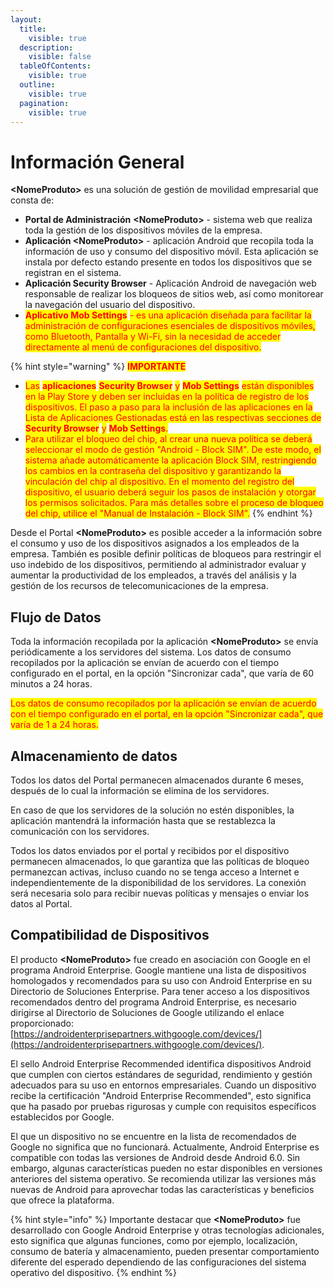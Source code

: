 ```yaml
---
layout:
  title:
    visible: true
  description:
    visible: false
  tableOfContents:
    visible: true
  outline:
    visible: true
  pagination:
    visible: true
---
```


# Información General

**\<NomeProduto>** es una solución de gestión de movilidad empresarial que consta de:

* **Portal de Administración** **\<NomeProduto>** - sistema web que realiza toda la gestión de los dispositivos móviles de la empresa.
* **Aplicación \<NomeProduto>** - aplicación Android que recopila toda la información de uso y consumo del dispositivo móvil.  Esta aplicación se instala por defecto estando presente en todos los dispositivos que se registran en el sistema.
* **Aplicación Security Browser** - Aplicación Android de navegación web responsable de realizar los bloqueos de sitios web, así como monitorear la navegación del usuario del dispositivo.
* <mark style="color:red;">**Aplicativo Mob Settings**</mark> <mark style="color:red;"></mark><mark style="color:red;">- es una aplicación diseñada para facilitar la administración de configuraciones esenciales de dispositivos móviles, como Bluetooth, Pantalla y Wi-Fi, sin la necesidad de acceder directamente al menú de configuraciones del dispositivo.</mark>

{% hint style="warning" %}
<mark style="color:red;">**IMPORTANTE**</mark>

* <mark style="color:red;">Las</mark> <mark style="color:red;"></mark><mark style="color:red;">**aplicaciones**</mark> <mark style="color:red;">**Security Browser**</mark> <mark style="color:red;"></mark><mark style="color:red;">y</mark> <mark style="color:red;"></mark><mark style="color:red;">**Mob Settings**</mark> <mark style="color:red;"></mark><mark style="color:red;">están disponibles en la Play Store y deben ser incluidas en la política de registro de los dispositivos. El paso a paso para la inclusión de las aplicaciones en la Lista de Aplicaciones Gestionadas está en las respectivas secciones de</mark> <mark style="color:red;"></mark><mark style="color:red;">**Security Browser**</mark> <mark style="color:red;"></mark><mark style="color:red;">y</mark> <mark style="color:red;"></mark><mark style="color:red;">**Mob Settings**</mark><mark style="color:red;">.</mark>
* <mark style="color:red;">Para utilizar el bloqueo del chip, al crear una nueva política se deberá seleccionar el modo de gestión "Android - Block SIM". De este modo, el sistema añade automáticamente la aplicación Block SIM, restringiendo los cambios en la contraseña del dispositivo y garantizando la vinculación del chip al dispositivo. En el momento del registro del dispositivo, el usuario deberá seguir los pasos de instalación y otorgar los permisos solicitados. Para más detalles sobre el proceso de bloqueo del chip, utilice el "Manual de Instalación - Block SIM".</mark>
{% endhint %}

Desde el Portal **\<NomeProduto>** es posible acceder a la información sobre el consumo y uso de los dispositivos asignados a los empleados de la empresa. También es posible definir políticas de bloqueos para restringir el uso indebido de los dispositivos, permitiendo al administrador evaluar y aumentar la productividad de los empleados, a través del análisis y la gestión de los recursos de telecomunicaciones de la empresa.

## **Flujo de Datos**&#x20;

Toda la información recopilada por la aplicación **\<NomeProduto>** se envía periódicamente a los servidores del sistema.  Los datos de consumo recopilados por la aplicación se envían de acuerdo con el tiempo configurado en el portal, en la opción "Sincronizar cada", que varía de 60 minutos a 24 horas.

<mark style="color:red;">Los datos de consumo recopilados por la aplicación se envían de acuerdo con el tiempo configurado en el portal, en la opción "Sincronizar cada", que varía de 1 a 24 horas.</mark>

## **Almacenamiento de datos**

Todos los datos del Portal permanecen almacenados durante 6 meses, después de lo cual la información se elimina de los servidores.

En caso de que los servidores de la solución no estén disponibles, la aplicación mantendrá la información hasta que se restablezca la comunicación con los servidores.

Todos los datos enviados por el portal y recibidos por el dispositivo permanecen almacenados, lo que garantiza que las políticas de bloqueo permanezcan activas, incluso cuando no se tenga acceso a Internet e independientemente de la disponibilidad de los servidores. La conexión será necesaria solo para recibir nuevas políticas y mensajes o enviar los datos al Portal.

## Compatibilidad de Dispositivos

El producto **\<NomeProduto>** fue creado en asociación con Google en el programa Android Enterprise. Google mantiene una lista de dispositivos homologados y recomendados para su uso con Android Enterprise en su Directorio de Soluciones Enterprise.  Para tener acceso a los dispositivos recomendados dentro del programa Android Enterprise, es necesario dirigirse al Directorio de Soluciones de Google utilizando el enlace proporcionado: [https://androidenterprisepartners.withgoogle.com/devices/](https://androidenterprisepartners.withgoogle.com/devices/).

El sello Android Enterprise Recommended identifica dispositivos Android que cumplen con ciertos estándares de seguridad, rendimiento y gestión adecuados para su uso en entornos empresariales. Cuando un dispositivo recibe la certificación "Android Enterprise Recommended", esto significa que ha pasado por pruebas rigurosas y cumple con requisitos específicos establecidos por Google.

El que un dispositivo no se encuentre en la lista de recomendados de Google no significa que no funcionará. Actualmente, Android Enterprise es compatible con todas las versiones de Android desde Android 6.0. Sin embargo, algunas características pueden no estar disponibles en versiones anteriores del sistema operativo. Se recomienda utilizar las versiones más nuevas de Android para aprovechar todas las características y beneficios que ofrece la plataforma.

{% hint style="info" %}
Importante destacar que **\<NomeProduto>** fue desarrollado con  Google Android Enterprise y otras tecnologías adicionales, esto significa que algunas funciones, como por ejemplo, localización, consumo de batería y almacenamiento, pueden presentar comportamiento diferente del esperado dependiendo de las configuraciones del sistema operativo del dispositivo. &#x20;
{% endhint %}
